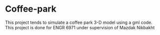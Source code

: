 # Coffee-park
This project tends to simulate a coffee park 3-D model using a gml code.
This project is done for ENGR 6971 under supervision of Mazdak Nikbakht
